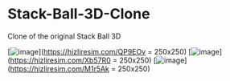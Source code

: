 # Stack-Ball-3D-Clone
 Clone of the original Stack Ball 3D

[![image](https://i.hizliresim.com/QP9EOv.jpg)](https://hizliresim.com/QP9EOv = 250x250)
[![image](https://i.hizliresim.com/Xb57R0.jpg)](https://hizliresim.com/Xb57R0 = 250x250)
[![image](https://i.hizliresim.com/M1r5Ak.jpg)](https://hizliresim.com/M1r5Ak = 250x250)

